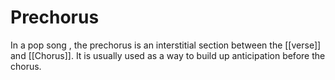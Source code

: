 # Prechorus
In a pop song , the prechorus is an interstitial section between the [[verse]] and [[Chorus]]. It is usually used as a way to build up anticipation before the chorus.